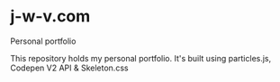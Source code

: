 # j-w-v.com
Personal portfolio

This repository holds my personal portfolio. It's built using particles.js, Codepen V2 API & Skeleton.css

